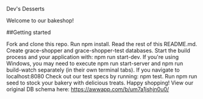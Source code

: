 Dev's Desserts

Welcome to our bakeshop!

##Getting started

Fork and clone this repo. Run npm install. Read the rest of this README.md. Create grace-shopper and grace-shopper-test databases. Start the build process and your application with: npm run start-dev. If you're using Windows, you may need to execute npm run start-server and npm run build-watch separately (in their own terminal tabs). If you navigate to localhost:8080 Check out our test specs by running: npm test. Run npm run seed to stock your bakery with delicious treats. Happy shopping! View our original DB schema here: https://awwapp.com/b/um7a1jshjn0u0/
